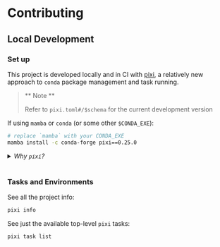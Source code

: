 # Contributing

## Local Development

### Set up

This project is developed locally and in CI with [pixi], a relatively new approach to
`conda` package management and task running.

> ** Note **
>
> Refer to `pixi.toml#/$schema` for the current development version

[pixi]: https://pixi.sh/latest/#installation

If using `mamba` or `conda` (or some other `$CONDA_EXE`):

```bash
# replace `mamba` with your CONDA_EXE
mamba install -c conda-forge pixi==0.25.0
```

<details><summary><i>Why <code>pixi</code>?</i></summary>

`pixi` provides the necessary primitives to:

- capture complex environments, with python and other runtimes
- install environments quickly, and cache well, but only when needed
- run tasks, in the right environment, in the right order
- skip tasks that have already run, and dependencies have not changed

</details>

<br />

### Tasks and Environments

See all the project info:

```bash
pixi info
```

See just the available top-level `pixi` tasks:

```bash
pixi task list
```
